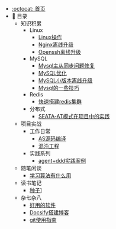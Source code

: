 - [:octocat: 首页](/README)
- :memo: 目录
   - 知识积累
     - Linux
       - [Linux操作](/md/知识积累/linux/Linux操作.md)
       - [Nginx离线升级](/md/知识积累/linux/Nginx离线升级.md)
       - [Openssh离线升级](/md/知识积累/linux/Openssh离线升级.md)
     - MySQL
       - [Mysql主从同步问题修复](/md/知识积累/mysql/Mysql主从同步问题修复.md)
       - [MySQL优化](/md/知识积累/mysql/MySQL优化.md)
       - [MySQL小版本离线升级](/md/知识积累/mysql/MySQL小版本离线升级.md)
       - [Mysql的一些技巧](/md/知识积累/mysql/Mysql的一些技巧.md)
     - Redis
       - [快速搭建redis集群](/md/知识积累/redis/快速搭建redis集群.md)
     - 分布式
       - [SEATA-AT模式在项目中的实践](/md/知识积累/分布式/SEATA-AT模式在项目中的实践.md)
   - 项目实战
     - 工作日常
       - [AS源码编译](/md/项目实战/工作日常/AS源码编译.md)
       - [混沌工程](/md/项目实战/工作日常/混沌工程.md)
     - 实践系列
       - [agent+ddd实践案例](/md/项目实战/实践系列/agent+ddd实践案例.md)
   - 随笔闲谈
     - [学习算法有什么用](/md/随笔闲谈/学习算法有什么用.md)
   - 读书笔记
     - [种子](/md/读书笔记/种子.md)]
   - 杂七杂八
     - [好用的软件](/md/杂七杂八/好用的软件.md)
     - [Docsify搭建博客](/md/杂七杂八/Docsify搭建博客.md)
     - [git使用指南](/md/杂七杂八/Git使用指南.md)
